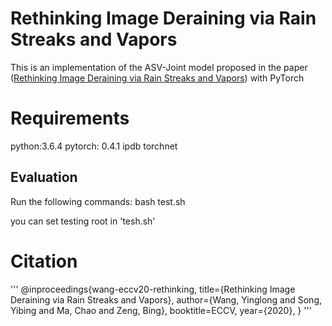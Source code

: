 # Rethinking Image Deraining via Rain Streaks and Vapors

This is an implementation of the ASV-Joint model proposed in the paper
([Rethinking Image Deraining via Rain Streaks and Vapors](https://arxiv.org/pdf/2008.00823.pdf))
with PyTorch

# Requirements
python:3.6.4
pytorch: 0.4.1
ipdb
torchnet

## Evaluation
Run the following commands:
bash test.sh

you can set testing root in 'tesh.sh'


# Citation
'''
@inproceedings{wang-eccv20-rethinking,
  title={Rethinking Image Deraining via Rain Streaks and Vapors},
  author={Wang, Yinglong and Song, Yibing and Ma, Chao and Zeng, Bing},
  booktitle=ECCV,
  year={2020},
}
'''
